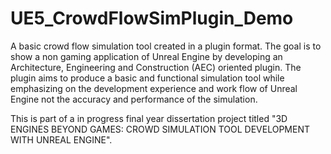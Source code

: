 # UE5_CrowdFlowSimPlugin_Demo
A basic crowd flow simulation tool created in a plugin format.
The goal is to show a non gaming application of Unreal Engine by developing an Architecture, Engineering and Construction (AEC) oriented plugin.
The plugin aims to produce a basic and functional simulation tool while emphasizing on the development experience and work flow of Unreal Engine not
the accuracy and performance of the simulation.

This is part of a in progress final year dissertation project titled "3D ENGINES BEYOND GAMES: CROWD SIMULATION TOOL DEVELOPMENT WITH UNREAL ENGINE".
